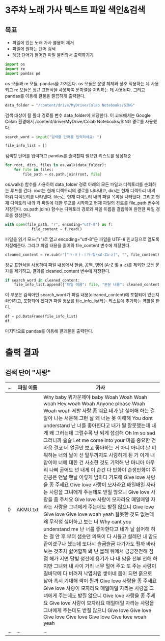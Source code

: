 # 3주차 노래 가사 텍스트 파일 색인&검색
## 목표
- 파일에 있는 노래 가사 불용어 제거
- 파일에 원하는 단어 검색
- 해당 단어가 들어간 파일 불러와서 출력하기기

```python
import os
import re
import pandas pd
```
os 모듈과 re 모듈, pandas을 가져온다. os 모듈은 운영 체제와 상호 작용하는 데 사용되고 re 모듈은 정규 표현식을 사용하여 문자열을 처리하는 데 사용된다. 그리고 pandas를 이용해 결물을 깔끔하게 출력한다.

```python
data_folder = "/content/drive/MyDrive/Colab Notebooks/SING"
```
검색 대상이 될 폴더 경로를 변수 data_folder에 저장한다. 이 코드에서는 Google Colab 환경에서 /content/drive/MyDrive/Colab Notebooks/SING 경로를 사용했다.

```python
search_word = input("검색할 단어를 입력하세요: ")

file_info_list = []
```
검색할 단어를 입력하고 pandas를 출력할떄 필요한 리스트를 생성해준

```python
for root, dirs, files in os.walk(data_folder):
    for file in files:
        file_path = os.path.join(root, file)
```
os.walk() 함수를 사용하여 data_folder 경로 아래의 모든 파일과 디렉토리를 순회하는 루프를 건다. root는 현재 디렉토리의 경로를 나타내고, dirs는 현재 디렉토리 내의 하위 디렉토리를 나타낸다. files는 현재 디렉토리 내의 파일 목록을 나타낸다. 그리고 현재 디렉토리 내의 각 파일에 대한 루프를 시작하고 현재 파일의 경로를 file_path 변수에 저장한다. os.path.join() 함수는 디렉토리 경로와 파일 이름을 결합하여 완전한 파일 경로를 생성한다.

```python
with open(file_path, "r", encoding="utf-8") as f:
            file_content = f.read()
```
파일을 읽기 모드("r")로 열고 encoding="utf-8"은 파일을 UTF-8 인코딩으로 열도록 지정해준다. 그리고 파일 내용을 읽어와 file_content 변수에 저장한다.

```python
cleaned_content = re.sub(r"[^ㄱ-ㅎㅏ-ㅣ가-힣\sA-Za-z]", "", file_content)
```
정규 표현식을 사용하여 파일 내용에서 한글, 공백, 영어 (A-Z 및 a-z)를 제외한 모든 문자를 제거하고, 결과를 cleaned_content 변수에 저장한다.


```python
if search_word in cleaned_content:
    file_info_list.append({"파일 이름": file, "본문 내용": cleaned_content})
```
이 부분은 검색어인 search_word가 파일 내용(cleaned_content)에 포함되어 있는지 확인하고, 포함되어 있다면 파일 정보를 file_info_list라는 리스트에 추가하는 역할을 한다.

```python
df = pd.DataFrame(file_info_list)
df
```
마지막으로 pandas를 이용해 결과물을 출력한다.


# 출력 결과
## 검색 단어 "사랑"

| ... | 파일 이름 | 가사 |
|-------|--------|---------|
| 0 | AKMU.txt | Why baby 뭐가문제야 baby Woah Woah Woah woah Hey woah Woah Anyone please Woah Woah woah 제발 사랑 좀 줘요 네가 날 싫어해 하는 걸 알아 나는 서운해 그런 날 왜 너는 못 이해해 You dont understand 난 너를 좋아한다고 내가 뭘 잘못했는데 내게 왜 그러는데 그럴수록 난 되게 섭섭해 Oh Im so sad 그러니까 슬슬 Let me come into your 마음 중요한 건 마음 결코 네 얼굴만 보고 좋아하는 거 아니 아니야 날 미워하는 너의 날이 선 말투까지도 사랑하게 된 거 이게 내 맘이야 너에 대한 건 사소한 것도 기억해 난 마니아 아무리 나삐 굴어도 넌 내게 이 순간 다 만화야 순정만화야 주인공은 맨날 맨날 이렇게 밤마다 기도해 Give love 사랑을 좀 주세요 Give love 사랑이 모자라요 매일매일 자라는 사랑을 그녀에게 주는데도 받질 않으니 Give love 사랑을 좀 주세요 Give love 사랑이 모자라요 매일매일 자라는 사랑을 그녀에게 주는데도 받질 않으니 Give love Give love Give love woah yeah 잘못한 것도 없는데 왜 무작정 싫어하고 보는 너 Why cant you understand me 난 너를 좋아한다고 네가 날 싫어해 하는 걸 안 후 부터 샘솟던 의욕이 다 시들고 설레던 내 맘도 끝이겠구나 했는데 또다시 슬금슬금 다가가도 될까 바라보는 것조차 싫어할까 봐 난 몰래 뒤에서 긍긍전전해 점점 해가 지면 달빛 정전에 용기가 나 내 맘을 전부 전해 하지만 그녀와 내 사이 거리 너무 멀어 주고 또 주는 사랑이 길바닥에 다 버려져 낙엽처럼 쌓이네 봄이 되면 흙으로 남아 혹시 기대해 싹이 될까 Give love 사랑을 좀 주세요 Give love 사랑이 모자라요 매일매일 자라는 사랑을 그녀에게 주는데도 받질 않으니 Give love 사랑을 좀 주세요 Give love 사랑이 모자라요 매일매일 자라는 사랑을 그녀에게 주는데도 받질 않으니 Give love Give love Give love Give love Give love Give love woah yeah|
| ... | ... | ... |
